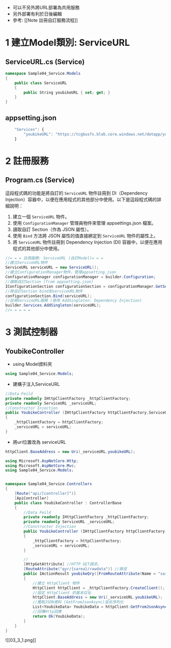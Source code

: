 - 可以不另外將URL部署為共用服務
- 另外部署有利於日後編輯
- 參考: [[Note 註冊自訂服務流程]]

# 1 建立Model類別: ServiceURL
## ServiceURL.cs (Service)
```cs
namespace Sample04_Service.Models
{
    public class ServiceURL
    {
        public String youbikeURL { set; get; }
    }
}
```
## appsetting.json
```js
    "Services": {
        "youbikeURL": "https://tcgbusfs.blob.core.windows.net/dotapp/youbike/v2/youbike_immediate.json"
    }
```


# 2 註冊服務
## Program.cs (Service)
這段程式碼的功能是將自訂的 `ServiceURL` 物件註冊到 DI（Dependency Injection）容器中，以便在應用程式的其他部分中使用。以下是這段程式碼的詳細說明：

1. 建立一個 `ServiceURL` 物件。
2. 使用 `ConfigurationManager` 管理員物件來管理 appsettings.json 檔案。
3. 讀取自訂 Section（作為 JSON 屬性）。
4. 使用 `Bind` 方法將 JSON 屬性的值直接綁定到 `ServiceURL` 物件的屬性上。
5. 將 `ServiceURL` 物件註冊到 Dependency Injection (DI) 容器中，以便在應用程式的其他部分中使用。

```cs
//= = = 註冊服務: ServiceURL (自訂Model)= = = 
//建立ServiceURL物件
ServiceURL serviceURL = new ServiceURL();
//建立ConfigurationManager物件，管理appsetting.json
ConfigurationManager configurationManager = builder.Configuration;
//讀取自訂Section (from appsetting.json)
IConfigurationSection configurationSection = configurationManager.GetSection("Services");
//將自訂Section bind到serviceURL物件
configurationSection.Bind(serviceURL);
//註冊ServiceURL服務 (使用 AddSingleton: Dependency Injection)
builder.Services.AddSingleton(serviceURL);
//= = = = =
```


# 3 測試控制器
## YoubikeController
- using Model資料夾
```cs
using Sample04_Service.Models;
```
- 建構子注入ServiceURL
```cs
//Data Feild
private readonly IHttpClientFactory _httpClientFactory;
private readonly ServiceURL _serviceURL;
//Constructor Injection
public YoubikeController (IHttpClientFactory httpClientFactory,ServiceURL serviceURL)
{
	_httpClientFactory = httpClientFactory;
	_serviceURL = serviceURL;
}
```
- 將uri位置改為 serviceURL
```CS
httpClient.BaseAddress = new Uri(_serviceURL.youbikeURL);
```

```CS
using Microsoft.AspNetCore.Http;
using Microsoft.AspNetCore.Mvc;
using Sample04_Service.Models;


namespace Sample04_Service.Controllers
{
    [Route("api/[controller]")]
    [ApiController]
    public class YoubikeController : ControllerBase
    {
        //Data Feild
        private readonly IHttpClientFactory _httpClientFactory;
        private readonly ServiceURL _serviceURL;
        //Constructor Injection
        public YoubikeController (IHttpClientFactory httpClientFactory,ServiceURL serviceURL)
        {
            _httpClientFactory = httpClientFactory;
            _serviceURL = serviceURL;
        }

        //
        [HttpGetAttribute] //HTTP GET請求。
        [RouteAttribute("qyr/{sarea}/rawdata")] //路徑
        public IActionResult youbikeQry([FromRouteAttribute(Name = "sarea")] String sarea)
        {
            //建立 HttpClient 物件
            HttpClient httpClient = _httpClientFactory.CreateClient();
            //設定 HttpClient 的基本位址
            httpClient.BaseAddress = new Uri(_serviceURL.youbikeURL);
            //獲取JSON資料 (GetFromJsonAsync)並反序列化
            List<YoubikeData> YoubikeData = httpClient.GetFromJsonAsync <List< YoubikeData>> ("").GetAwaiter().GetResult();
            //回傳Http回應
            return Ok(YoubikeData);
        }
    }
}

```
![[03_3_1.png]]

